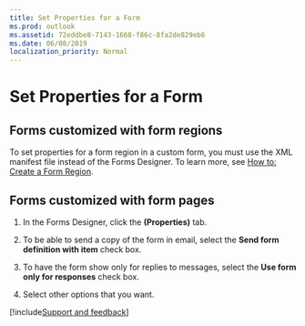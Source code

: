 ```yaml
---
title: Set Properties for a Form
ms.prod: outlook
ms.assetid: 72eddbe8-7143-1668-f86c-8fa2de829eb6
ms.date: 06/08/2019
localization_priority: Normal
---
```



# Set Properties for a Form

## Forms customized with form regions

To set properties for a form region in a custom form, you must use the XML manifest file instead of the Forms Designer. To learn more, see [How to: Create a Form Region](../Outlook-Forms/create-a-form-region.md).


## Forms customized with form pages


1. In the Forms Designer, click the **(Properties)** tab.
    
2. To be able to send a copy of the form in email, select the **Send form definition with item** check box.
    
3. To have the form show only for replies to messages, select the **Use form only for responses** check box.
    
4. Select other options that you want.

[!include[Support and feedback](~/includes/feedback-boilerplate.md)]

